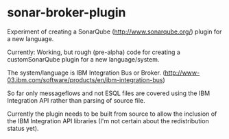 # sonar-broker-plugin
Experiment of creating a SonarQube (http://www.sonarqube.org/) plugin for a new language.

Currently: Working, but rough (pre-alpha) code for creating a customSonarQube plugin for a new language/system.

The system/language is IBM Integration Bus or Broker.
(http://www-03.ibm.com/software/products/en/ibm-integration-bus)

So far only messageflows and not ESQL files are covered using the IBM Integration API rather than parsing of source file.

Currently the plugin needs to be built from source 
to allow the inclusion of the IBM Integration API libraries 
(I'm not certain about the redistribution status yet).

